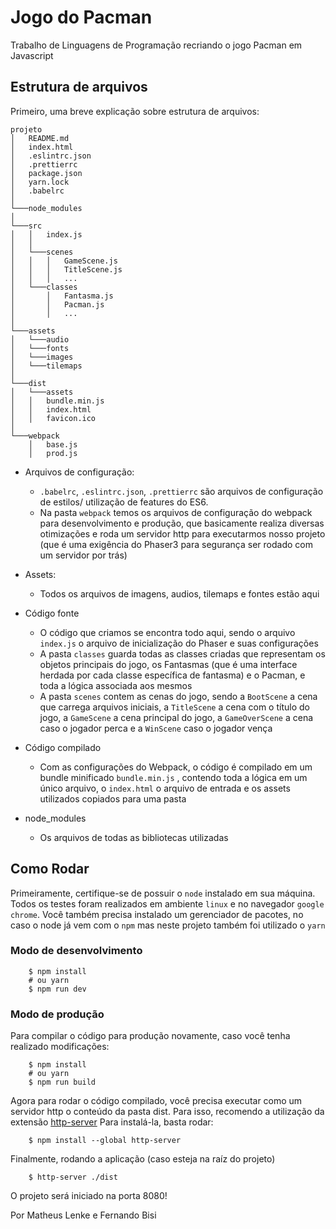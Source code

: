 # Jogo do Pacman

Trabalho de Linguagens de Programação recriando o jogo Pacman em Javascript

## Estrutura de arquivos

Primeiro, uma breve explicação sobre estrutura de arquivos:

```
projeto
│   README.md
│   index.html
│   .eslintrc.json
│   .prettierrc
│   package.json
│   yarn.lock
│   .babelrc
│
└───node_modules
│
└───src
│   │   index.js
│   │
│   └───scenes
│   │   │   GameScene.js
│   │   │   TitleScene.js
│   │   │   ...
│   └───classes
│       │   Fantasma.js
│       │   Pacman.js
│       │   ...
│
└───assets
│   └───audio
│   └───fonts
│   └───images
│   └───tilemaps
│
└───dist
│   └───assets
│   │   bundle.min.js
│   │   index.html
│   │   favicon.ico
│
└───webpack
    │   base.js
    │   prod.js

```

-   Arquivos de configuração:

    -   `.babelrc`, `.eslintrc.json`, `.prettierrc` são arquivos de configuração de estilos/ utilização de features do ES6.
    -   Na pasta `webpack` temos os arquivos de configuração do webpack para desenvolvimento e produção, que basicamente realiza diversas otimizações e roda um servidor http para executarmos nosso projeto (que é uma exigência do Phaser3 para segurança ser rodado com um servidor por trás)

-   Assets:

    -   Todos os arquivos de imagens, audios, tilemaps e fontes estão aqui

-   Código fonte

    -   O código que criamos se encontra todo aqui, sendo o arquivo `index.js` o arquivo de inicialização do Phaser e suas configurações
    -   A pasta `classes` guarda todas as classes criadas que representam os objetos principais do jogo, os Fantasmas (que é uma interface herdada por cada classe específica de fantasma) e o Pacman, e toda a lógica associada aos mesmos
    -   A pasta `scenes` contem as cenas do jogo, sendo a `BootScene` a cena que carrega arquivos iniciais, a `TitleScene` a cena com o título do jogo, a `GameScene` a cena principal do jogo, a `GameOverScene` a cena caso o jogador perca e a `WinScene` caso o jogador vença

-   Código compilado

    -   Com as configurações do Webpack, o código é compilado em um bundle minificado `bundle.min.js` , contendo toda a lógica em um único arquivo, o `index.html` o arquivo de entrada e os assets utilizados copiados para uma pasta

-   node_modules
    -   Os arquivos de todas as bibliotecas utilizadas

## Como Rodar

Primeiramente, certifique-se de possuir o `node` instalado em sua máquina. Todos os testes foram realizados em ambiente `linux` e no navegador `google chrome`. Você também precisa instalado um gerenciador de pacotes, no caso o node já vem com o `npm` mas neste projeto também foi utilizado o `yarn`

### Modo de desenvolvimento

```
    $ npm install
    # ou yarn
    $ npm run dev
```

### Modo de produção

Para compilar o código para produção novamente, caso você tenha realizado modificações:

```
    $ npm install
    # ou yarn
    $ npm run build
```

Agora para rodar o código compilado, você precisa executar como um servidor http o conteúdo da pasta dist. Para isso, recomendo a utilização da extensão [http-server](https://www.npmjs.com/package/http-server)
Para instalá-la, basta rodar:

```
    $ npm install --global http-server
```

Finalmente, rodando a aplicação (caso esteja na raíz do projeto)

```
    $ http-server ./dist
```

O projeto será iniciado na porta 8080!

Por Matheus Lenke e Fernando Bisi
